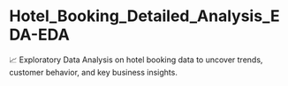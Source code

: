 # Hotel_Booking_Detailed_Analysis_EDA-EDA
📈 Exploratory Data Analysis on hotel booking data to uncover trends, customer behavior, and key business insights.
